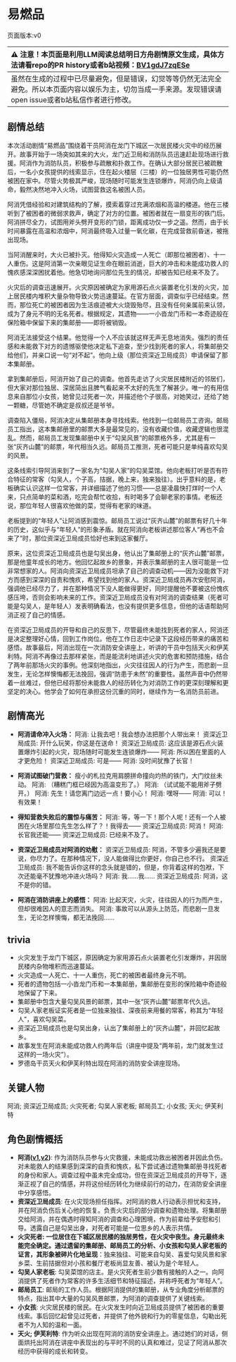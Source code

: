 # 易燃品
页面版本:v0
 

| :warning: 注意！本页面是利用LLM阅读总结明日方舟剧情原文生成，具体方法请看repo的PR history或者b站视频：[BV1gdJ7zqESe](https://www.bilibili.com/video/BV1gdJ7zqESe/)         |
|:----------------------------|
| 虽然在生成的过程中已尽量避免，但是错误，幻觉等等仍然无法完全避免。所以本页面内容以娱乐为主，切勿当成一手来源。发现错误请open issue或者b站私信作者进行修改。|



## 剧情总结
本次活动剧情“易燃品”围绕着干员阿消在龙门下城区一次居民楼火灾中的经历展开。故事开始于一场突如其来的大火，龙门近卫局和消防队员迅速赶赴现场进行救援。阿消作为消防队员，积极参与疏散和扑救工作。在确认大部分居民已被疏散后，一名小女孩提供的线索显示，住在起火楼层（三楼）的一位独居男性可能仍然被困在家中。尽管火势极其严峻，现场随时可能发生连锁爆炸，阿消仍向上级请命，毅然决然地冲入火场，试图营救这名被困人员。

阿消凭借经验和对建筑结构的了解，摸索着穿过充满浓烟和高温的楼道。他在三楼听到了被困者的微弱求救声，确定了对方的位置。被困者就在一扇变形的铁门后。阿消拼尽全力，试图用斧头劈开变形的门锁，距离成功仅一步之遥。然而，由于长时间暴露在高温和浓烟中，阿消最终吸入过量一氧化碳，在完成营救前昏迷，被拖出现场。

当阿消醒来时，大火已被扑灭。他得知火灾造成一人死亡（即那位被困者）、十一人重伤。这是阿消第一次亲眼见证生命在眼前消逝，巨大的冲击和未能成功救人的愧疚感深深困扰着他。他急切地询问那位先生的情况，却被告知已经来不及了。

火灾后的调查迅速展开。火灾原因被确定为家用源石点火装置老化引发的火灾，加上居民楼内堆积大量杂物导致火势迅速蔓延。在官方层面，调查似乎已经结束。然而，那位死亡的被困者因为生活痕迹被大火烧毁殆尽，且没有任何亲属前来认领，成为了身元不明的无名死者。根据规定，其遗物——一小沓龙门币和一本奇迹般在保险箱中保留下来的集邮册——即将被销毁。

阿消无法接受这个结果。他觉得一个人不应该就这样无声无息地消失。强烈的责任感和未能救下对方的遗憾驱使他决定私下追查，至少找到死者的家人，将集邮册交给他们，并亲口说一句“对不起”。他向上级（那位资深近卫局成员）申请保留了那本集邮册。

拿到集邮册后，阿消开始了自己的调查。他首先走访了火灾居民楼附近的邻居们，但大家对那位独居、深居简出且脾气看起来不太好的先生了解甚少。唯一的有用信息来自那位小女孩，她曾见过死者一次，并描述他个子很高，对她笑过，还给了她一颗糖，尽管她不确定是叔叔还是爷爷。

调查陷入僵局，阿消决定从集邮册本身寻找线索。他找到一位邮局员工咨询。邮局员工指出，这本集邮册里的邮票大多是最常见的，没有收藏价值，收藏逻辑也很混乱。然而，邮局员工发现集邮册中关于“勾吴风景”的邮票格外多，尤其是有一张“灰齐山麓”的邮票，年代相当久远。邮局员工推测，死者可能只是单纯喜欢勾吴的风景。

这条线索引导阿消来到了一家名为“勾吴人家”的勾吴菜馆。他向老板打听是否有符合特征的常客（勾吴人，个子高，拮据，晚上来，独来独往）。出乎意料的是，老板确实认识这样一位常客，并详细描述了他的习惯——总是凌晨快打烊时一个人来，只点简单的菜和酒，吃完会帮忙收拾，有时喝多了会聊老家的事情。老板还说，那位年轻人很喜欢他做的菜，觉得有老家的味道。

老板提到的“年轻人”让阿消感到震惊。邮局员工说过“灰齐山麓”的邮票有好几十年的历史，这似乎与“年轻人”的形象矛盾。就在阿消向老板讲述那位客人“再也不会来了”时，那位资深近卫局成员恰好也来到这家餐厅。

原来，这位资深近卫局成员也是勾吴出身，他认出了集邮册上的“灰齐山麓”邮票，那是他童年成长的地方。他回忆起故乡的景象，并表示集邮册的主人很可能是一位非常想家的人。阿消向资深近卫局成员坦承了自己的调查动机——因为没能救下对方而感到深深的自责和愧疚，希望找到他的家人。资深近卫局成员再次安慰阿消，强调他已经尽力了，并在那种情况下没人能做得更好，同时提醒他不要被这份愧疚感压垮，否则会影响未来的工作。资深近卫局成员没有对阿消的调查结果（死者可能是勾吴人，是年轻人）发表明确看法，也没有提供更多信息，但他的话语帮助阿消正视了自己的情感。

在资深近卫局成员的开导和自己的反思下，尽管最终未能找到死者的家人，阿消还是决定整理好心情，回到工作岗位。他在工作日志中记录下这段经历带来的痛苦和感悟。故事最后，阿消出现在一次消防安全讲座上，听讲的干员中包括天火和伊芙利特。阿消不再像过去那样紧张，而是能流利地讲述火灾的危害和预防措施，结合了两年前那场火灾的事例。他深刻地指出，火灾往往因人的行为产生，而悲剧一旦发生，无论怎样懊悔都无法挽回，强调“防患于未然”的重要性。虽然声音中仍然带着一丝难过，但他已经将那份未能救人的经历转化为对消防工作的更深刻理解和更坚定的决心。他学会了如何在承担这份沉重的同时，继续作为一名消防员前进。
## 剧情高光
*   **阿消请命冲入火场：**
    阿消: 让我去吧！我会想办法把那个人带出来！
    资深近卫局成员: 开什么玩笑，你这是在送命！
    资深近卫局成员: 这应该是源石点火装置爆炸引起的火灾，现场随时可能发生连锁爆炸——
    阿消: 所以困在里面的人才更危险！
    资深近卫局成员: 可是——
    阿消: 没时间犹豫了长官！

*   **阿消试图破门营救：**
    瘦小的札拉克用肩膀拼命撞向灼热的铁门，大门纹丝未动。
    阿消: （糟糕门框已经因为高温变形了。）
    阿消: （试试能不能用斧子劈开。）
    阿消: 先生！请您离门边远一点！要小心！
    阿消: 嘿呀——
    阿消: 可以！有效果！

*   **得知营救失败后的震惊与痛苦：**
    阿消: 等，等一下！那个人呢！还有一个人被困在火场里那位先生怎么样了？！我得去——
    资深近卫局成员: 阿消！
    阿消: 长官我还能——
    资深近卫局成员: 已经来不及了。

*   **资深近卫局成员对阿消的劝慰：**
    资深近卫局成员: 阿消，不管多少遍我还是要说，你尽力了。在那种情况下，没人能做得比你更好，你自己也不行。
    资深近卫局成员: 我不能告诉你这样的念头就是错的，但是，你背着这样的包袱，下次还能毫不犹豫地冲进火场吗？
    阿消: 我......我......
    资深近卫局成员: 阿消，这不是你的错。

*   **阿消在消防讲座上的感悟：**
    阿消: 比起天灾，火灾，往往因人的行为而产生，但却很难因人的意志而消失。
    阿消: 事故可以从源头上防范，而悲剧一旦发生，无论怎样懊悔，都无法挽回......
## trivia
*   火灾发生于龙门下城区，原因确定为家用源石点火装置老化引发爆炸，并因居民楼内杂物堆积而迅速蔓延。
*   火灾造成一人死亡、十一人重伤，死亡的被困者最终身元不明。
*   死者的遗物包括一小沓龙门币和一本集邮册，集邮册在变形的保险箱中奇迹般地保留了下来。
*   集邮册中包含大量勾吴风景的邮票，其中一张“灰齐山麓”邮票年代久远。
*   勾吴人家老板证实死者是一位独来独往、深夜前来用餐的常客，称其为“年轻人”，喜欢勾吴菜。
*   资深近卫局成员也是勾吴出身，认出了集邮册上的“灰齐山麓”，并回忆起故乡。
*   故事发生在阿消未能成功救人约两年后（讲座中提及“两年前，龙门就发生过这样的一场火灾”）。
*   罗德岛干员天火和伊芙利特出现在阿消的消防安全讲座现场。
## 关键人物
阿消; 资深近卫局成员; 火灾死者; 勾吴人家老板; 邮局员工; 小女孩; 天火; 伊芙利特
## 角色剧情概括
-   **阿消([v1](../chars/char_277_sqrrel.md),[v2](../char_v3/char_277_sqrrel.md))**: 作为消防队员参与火灾救援，未能成功救出被困者并因此负伤。对未能救人的结果感到深深的自责和愧疚，私下尝试通过遗物集邮册寻找死者的身份和家人。调查过程中虽未完全成功，但在资深近卫局成员的开导下，逐渐正视了自己的情感，并将这份经历转化为继续前行的动力，在消防安全讲座中分享感悟。
-   **资深近卫局成员**: 在火灾现场担任指挥。对阿消的救人行动表示担忧和支持，并在阿消负伤后关心他的恢复。负责火灾后的部分调查和遗物处理。将集邮册交给阿消，并在偶遇时得知阿消的调查和心理困境，作为前辈给予安慰和引导。透露自己是勾吴出身，对死者可能是一位思乡的人表示共情。
-   **火灾死者: 一位居住在下城区居民楼的独居男性，在火灾中丧生。身元最终未能完全确定。通过遗留的集邮册、邮局员工的分析、小女孩和勾吴人家老板的证言，其形象被碎片化地呈现**：独来独往、可能来自勾吴、喜爱勾吴风景和家乡菜、生前拮据但对小孩和餐厅老板尚显友善、被认为是个年轻人。
-   **勾吴人家老板**: 勾吴菜馆的店主。是火灾死者生前少数有接触的人之一。向阿消提供了死者作为常客的许多生活细节和特征描述，并称呼死者为“年轻人”。
-   **邮局员工**: 邮局的工作人员。根据阿消提供的集邮册，从专业角度分析邮票的特点，指出其中大量的勾吴风景邮票，为阿消的调查提供了关键线索。
-   **小女孩**: 火灾居民楼的居民。在火灾发生时向近卫局成员提供了被困者的重要线索。事后回忆起曾见过死者，并提供了他外貌和行为的零星信息，勾勒出死者不为人知的温和一面。
-   **天火; 伊芙利特**: 作为听众出现在阿消的消防安全讲座上。通过她们的对话，侧面烘托出阿消在讲座中表现出的与平时不同的认真和难过，见证了阿消从那次经历中获得的成长和转变。